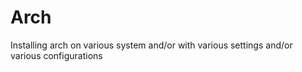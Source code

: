 Arch
====

Installing arch on various system and/or with various settings and/or various configurations
